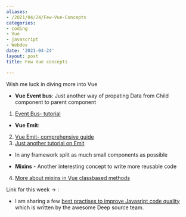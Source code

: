 ```yaml
---
aliases:
- /2021/04/24/Few-Vue-Concepts
categories:
- coding
- Vue
- javascript
- Webdev
date: '2021-04-24'
layout: post
title: Few Vue concepts

---
```


Wish me luck in diving more into Vue

- **Vue Event bus**: Just another way of propating Data from Child component to parent component
 
1. [Event Bus- tutorial](https://www.digitalocean.com/community/tutorials/vuejs-global-event-bus)

- **Vue Emit**:

2. [Vue Emit- comprehensive guide](https://www.telerik.com/blogs/how-to-emit-data-in-vue-beyond-the-vuejs-documentation)
3. [Just another tutorial on Emit](https://www.thepolyglotdeveloper.com/2018/04/access-change-parent-variables-child-component-vuejs/)

- In any framework split as much small components as possible

- **Mixins** - Another interesting concept to write more reusable code

4. [More about mixins in Vue classbased methods](https://class-component.vuejs.org/guide/extend-and-mixins.html#mixins)




Link for this week -> :

- I am sharing a few [best practises to improve Javasript code quality](https://dev.to/deepsource/javascript-best-practices-to-improve-code-quality-5d33) which is written by the awesome Deep source team.
